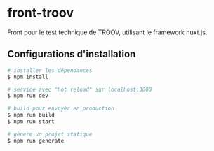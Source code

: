 # front-troov

Front pour le test technique de TROOV, utilisant le framework nuxt.js.

## Configurations d'installation

```bash
# installer les dépendances
$ npm install

# service avec "hot reload" sur localhost:3000
$ npm run dev

# build pour envoyer en production
$ npm run build
$ npm run start

# génère un projet statique
$ npm run generate
```